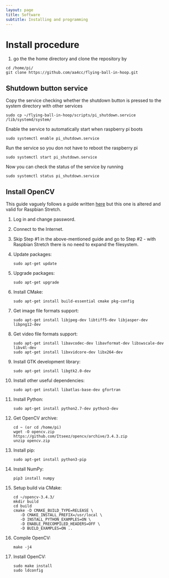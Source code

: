 ```yaml
---
layout: page
title: Software
subtitle: Installing and programming
---
```

<!--
# Ball in Hoop

## Introduction -->

# Install procedure
1) go the the home directory and clone the repository by
```
cd /home/pi/
git clone https://github.com/aa4cc/flying-ball-in-hoop.git
```

## Shutdown button service
Copy the service checking whether the shutdown button is pressed to the system directory with other services
```
sudo cp ~/flying-ball-in-hoop/scripts/pi_shutdown.service /lib/systemd/system/
``` 

Enable the service to automatically start when raspberry pi boots
```
sudo systemctl enable pi_shutdown.service
```
Run the service so you don not have to reboot the raspberry pi
```
sudo systemctl start pi_shutdown.service
```
Now you can check the status of the service by running
```
sudo systemctl status pi_shutdown.service
```

## Install OpenCV

This guide vaguely follows a guide written [here](https://www.pyimagesearch.com/2016/04/18/install-guide-raspberry-pi-3-raspbian-jessie-opencv-3/) but this one is altered and valid for Raspbian Stretch.

1. Log in and change password.
 
2. Connect to the Internet.

3. Skip Step #1 in the above-mentioned guide and go to Step #2 - with Raspbian Stretch there is no need to expand the filesystem.

4. Update packages:
    ```
    sudo apt-get update
    ```
5. Upgrade packages:
    ```
    sudo apt-get upgrade
    ```
6. Install CMake:
    ```
    sudo apt-get install build-essential cmake pkg-config
    ```
7. Get image file formats support:
    ```
    sudo apt-get install libjpeg-dev libtiff5-dev libjasper-dev libpng12-dev
    ```
8. Get video file formats support:
    ```
    sudo apt-get install libavcodec-dev libavformat-dev libswscale-dev libv4l-dev
    sudo apt-get install libxvidcore-dev libx264-dev
    ```
9. Install GTK development library:
    ```
    sudo apt-get install libgtk2.0-dev
    ```
10. Install other useful dependencies:
    ```
    sudo apt-get install libatlas-base-dev gfortran
    ```
11. Install Python:
    ```
    sudo apt-get install python2.7-dev python3-dev
    ```
12. Get OpenCV archive:
    ```
    cd ~ (or cd /home/pi)
    wget -O opencv.zip https://github.com/Itseez/opencv/archive/3.4.3.zip
    unzip opencv.zip
    ```
13. Install pip:
    ```
    sudo apt-get install python3-pip
    ```
14. Install NumPy:
    ```
    pip3 install numpy
    ```
15. Setup build via CMake:
    ```
    cd ~/opencv-3.4.3/
    mkdir build
    cd build
    cmake -D CMAKE_BUILD_TYPE=RELEASE \
       -D CMAKE_INSTALL_PREFIX=/usr/local \
       -D INSTALL_PYTHON_EXAMPLES=ON \
       -D ENABLE_PRECOMPILED_HEADERS=OFF \
       -D BUILD_EXAMPLES=ON ..
    ```
16. Compile OpenCV:
    ```
    make -j4
    ```
17. Install OpenCV:
    ```
    sudo make install
    sudo ldconfig
    ```
